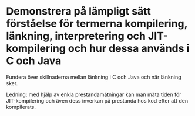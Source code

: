 # Demonstrera på lämpligt sätt förståelse för termerna kompilering, länkning, interpretering och JIT-kompilering och hur dessa används i C och Java

Fundera över skillnaderna mellan länkning i C och Java och när länkning sker.

Ledning: med hjälp av enkla prestandamätningar kan man mäta tiden för JIT-kompilering och även dess inverkan på prestanda hos kod efter att den kompilerats.


